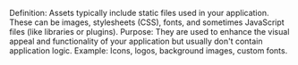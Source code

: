 Definition: Assets typically include static files used in your application. These can be images, stylesheets (CSS), fonts, and sometimes JavaScript files (like libraries or plugins).
Purpose: They are used to enhance the visual appeal and functionality of your application but usually don't contain application logic.
Example: Icons, logos, background images, custom fonts.